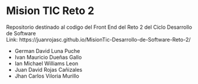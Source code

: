 <h1>Mision TIC Reto 2</h1>
Repositorio destinado al codigo del Front End del Reto 2 del Ciclo Desarrollo de Software<br />
Link: https://juanrojasc.github.io/MisionTic-Desarrollo-de-Software-Reto-2/ <br />
<ul>
  <li>German David Luna Puche</li>
  <li>Ivan Mauricio Dueñas Gallo</li>
  <li>Ian Michael Williams Leon</li>
  <li>Juan David Rojas Cañizales</li>
  <li>Jhan Carlos Viloria Murillo</li>
</ul>
